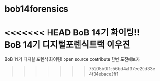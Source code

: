 # bob14forensics

<<<<<<< HEAD
BoB 14기 화이팅!! 
BoB 14기 디지털포렌식트랙 이우진 
=======

BoB 14기 디지털 포렌식 화이팅! 
open source contribute 한번 도전해보자
>>>>>>> 75205b0f1e56bd4af37ee20d33e4f34ebace2ff1
